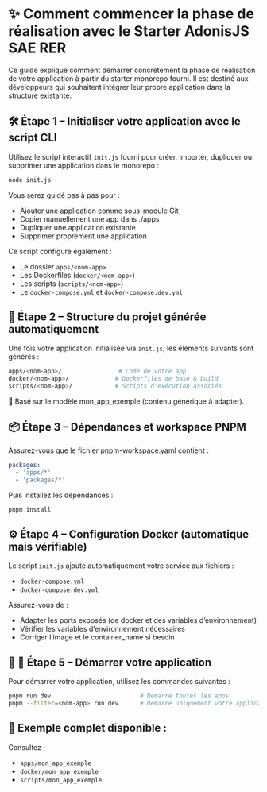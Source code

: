 # ✨ Comment commencer la phase de réalisation avec le Starter AdonisJS SAE RER

Ce guide explique comment démarrer concrètement la phase de réalisation de votre application à partir du starter
monorepo fourni. Il est destiné aux développeurs qui souhaitent intégrer leur propre application dans la structure
existante.

## 🛠️ Étape 1 – Initialiser votre application avec le script CLI

Utilisez le script interactif `init.js` fourni pour créer, importer, dupliquer ou supprimer une application dans le
monorepo :

```bash
node init.js
```

Vous serez guidé pas à pas pour :

* Ajouter une application comme sous-module Git
* Copier manuellement une app dans ./apps
* Dupliquer une application existante
* Supprimer proprement une application

Ce script configure également :

* Le dossier `apps/<nom-app>`
* Les Dockerfiles (`docker/<nom-app>`)
* Les scripts (`scripts/<nom-app>`)
* Le `docker-compose.yml` et `docker-compose.dev.yml`

## 🧱 Étape 2 – Structure du projet générée automatiquement

Une fois votre application initialisée via `init.js`, les éléments suivants sont générés :

```bash
apps/<nom-app>/                # Code de votre app
docker/<nom-app>/             # Dockerfiles de base & build
scripts/<nom-app>/            # Scripts d'exécution associés
```

🔁 Basé sur le modèle mon_app_exemple (contenu générique à adapter).

## 📦 **Étape 3 – Dépendances et workspace PNPM**

Assurez-vous que le fichier pnpm-workspace.yaml contient :

```yml
packages:
  - 'apps/*'
  - 'packages/*'
```

Puis installez les dépendances :

```bash
pnpm install
```

## ⚙️ **Étape 4 – Configuration Docker (automatique mais vérifiable)**

Le script `init.js` ajoute automatiquement votre service aux fichiers :

* `docker-compose.yml`
* `docker-compose.dev.yml`

Assurez-vous de :

* Adapter les ports exposés (de docker et des variables d’environnement)
* Vérifier les variables d’environnement nécessaires
* Corriger l’image et le container_name si besoin

## 🚀 **🚀 Étape 5 – Démarrer votre application**

Pour démarrer votre application, utilisez les commandes suivantes :

```bash
pnpm run dev                         # Démarre toutes les apps
pnpm --filter=<nom-app> run dev      # Démarre uniquement votre application
```

## 📎 **Exemple complet disponible :**

Consultez :

* `apps/mon_app_exemple`
* `docker/mon_app_exemple`
* `scripts/mon_app_exemple`